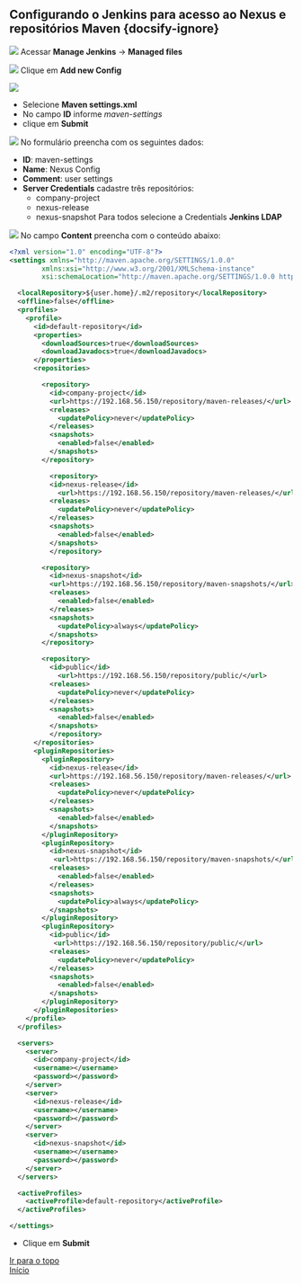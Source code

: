 ## Configurando o Jenkins para acesso ao Nexus e repositórios Maven {docsify-ignore}
![](/images/fig54-jenkins.png)
Acessar **Manage Jenkins** -> **Managed files**

![](/images/fig55-jenkins.png)
Clique em **Add new Config**

![](/images/fig56-jenkins.png)
- Selecione **Maven settings.xml**
- No campo **ID** informe _maven-settings_
- clique em **Submit**

![](/images/fig57-jenkins.png)
No formulário preencha com os seguintes dados:
- **ID**: maven-settings
- **Name**: Nexus Config
- **Comment**: user settings
- **Server Credentials** cadastre três repositórios:
  - company-project
  - nexus-release
  - nexus-snapshot
Para todos selecione a Credentials **Jenkins LDAP**

![](/images/fig58-jenkins.png)
No campo **Content** preencha com o conteúdo abaixo:
```xml
<?xml version="1.0" encoding="UTF-8"?>
<settings xmlns="http://maven.apache.org/SETTINGS/1.0.0"
      	xmlns:xsi="http://www.w3.org/2001/XMLSchema-instance"
      	xsi:schemaLocation="http://maven.apache.org/SETTINGS/1.0.0 http://maven.apache.org/xsd/settings-1.0.0.xsd">

  <localRepository>${user.home}/.m2/repository</localRepository>
  <offline>false</offline>
  <profiles>
	<profile>
      <id>default-repository</id>
      <properties>
        <downloadSources>true</downloadSources>
        <downloadJavadocs>true</downloadJavadocs>
      </properties>
      <repositories>

        <repository>
          <id>company-project</id>
          <url>https://192.168.56.150/repository/maven-releases/</url>
          <releases>
            <updatePolicy>never</updatePolicy>
          </releases>
          <snapshots>
            <enabled>false</enabled>
          </snapshots>
        </repository>

    	  <repository>
          <id>nexus-release</id>
     	    <url>https://192.168.56.150/repository/maven-releases/</url>
          <releases>
            <updatePolicy>never</updatePolicy>
          </releases>
          <snapshots>
            <enabled>false</enabled>
          </snapshots>
    	  </repository>

        <repository>
          <id>nexus-snapshot</id>
          <url>https://192.168.56.150/repository/maven-snapshots/</url>
          <releases>
            <enabled>false</enabled>
          </releases>
          <snapshots>
            <updatePolicy>always</updatePolicy>
          </snapshots>
        </repository>

        <repository>
          <id>public</id>
     	    <url>https://192.168.56.150/repository/public/</url>
          <releases>
            <updatePolicy>never</updatePolicy>
          </releases>
          <snapshots>
            <enabled>false</enabled>
          </snapshots>
    	  </repository>
      </repositories>
      <pluginRepositories>
        <pluginRepository>
          <id>nexus-release</id>
          <url>https://192.168.56.150/repository/maven-releases/</url>
          <releases>
            <updatePolicy>never</updatePolicy>
          </releases>
          <snapshots>
            <enabled>false</enabled>
          </snapshots>
        </pluginRepository>
        <pluginRepository>
          <id>nexus-snapshot</id>
           <url>https://192.168.56.150/repository/maven-snapshots/</url>
          <releases>
            <enabled>false</enabled>
          </releases>
          <snapshots>
            <updatePolicy>always</updatePolicy>
          </snapshots>
        </pluginRepository>
        <pluginRepository>
          <id>public</id>
           <url>https://192.168.56.150/repository/public/</url>
          <releases>
            <updatePolicy>never</updatePolicy>
          </releases>
          <snapshots>
            <enabled>false</enabled>
          </snapshots>
        </pluginRepository>        
      </pluginRepositories>
    </profile>
  </profiles>

  <servers>
    <server>
      <id>company-project</id>
      <username></username>
      <password></password>
    </server>
    <server>
      <id>nexus-release</id>
      <username></username>
      <password></password>
    </server>
    <server>
      <id>nexus-snapshot</id>
      <username></username>
      <password></password>
    </server>
  </servers>

  <activeProfiles>
    <activeProfile>default-repository</activeProfile>
  </activeProfiles>

</settings>
```

- Clique em **Submit**

<div class="container">  
  <div class="bottomright">
    <div>
      <a href="#/jenkins_nexus">Ir para o topo</a>
    </div>
    <div>
      <a href="#/">Início</a>
    </div>
  </div>
</div>
